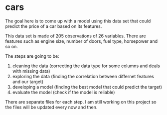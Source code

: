# cars

The goal here is to come up with a model using this data set that could predict the price of a car based on its features.

This data set is made of 205 observations of 26 variables.
There are features such as engine size, number of doors, fuel type, horsepower and so on.

The steps are going to be:
1. cleaning the data (correcting the data type for some columns and deals with missing data)
2. exploring the data (finding the correlation between differnet features and our target)
3. developing a model (finding the best model that could predict the target)
4. evaluate the model (check if the model is reliable)

There are separate files for each step.
I am still working on this project so the files will be updated every now and then.


